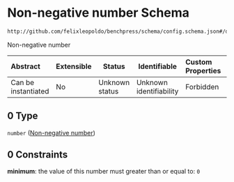 # Non-negative number Schema

```txt
http://github.com/felixleopoldo/benchpress/schema/config.schema.json#/definitions/flexnonnegnum/anyOf/0
```

Non-negative number


| Abstract            | Extensible | Status         | Identifiable            | Custom Properties | Additional Properties | Access Restrictions | Defined In                                                                  |
| :------------------ | ---------- | -------------- | ----------------------- | :---------------- | --------------------- | ------------------- | --------------------------------------------------------------------------- |
| Can be instantiated | No         | Unknown status | Unknown identifiability | Forbidden         | Allowed               | none                | [config.schema.json\*](../../out/config.schema.json "open original schema") |

## 0 Type

`number` ([Non-negative number](config-definitions-flexnonnegnum-anyof-non-negative-number.md))

## 0 Constraints

**minimum**: the value of this number must greater than or equal to: `0`
